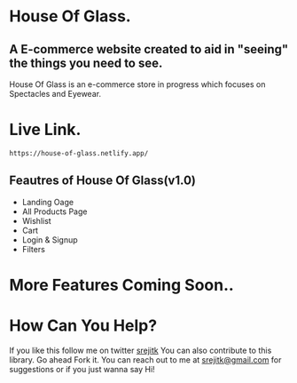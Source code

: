 # House Of Glass.
## A E-commerce website created to aid in "seeing" the things you need to see.

House Of Glass is an e-commerce store in progress which focuses on Spectacles and Eyewear.

# Live Link.
    https://house-of-glass.netlify.app/

## Feautres of House Of Glass(v1.0)

 - Landing Oage
 - All Products Page
 - Wishlist
 - Cart
 - Login & Signup
 - Filters
 
# More Features Coming Soon..

# How Can You Help?
If you like this follow me on twitter [srejitk](https://twitter.com/srejitk)
You can also contribute to this library. Go ahead Fork it.
You can reach out to me at srejitk@gmail.com for suggestions or if you just wanna say Hi!
 
